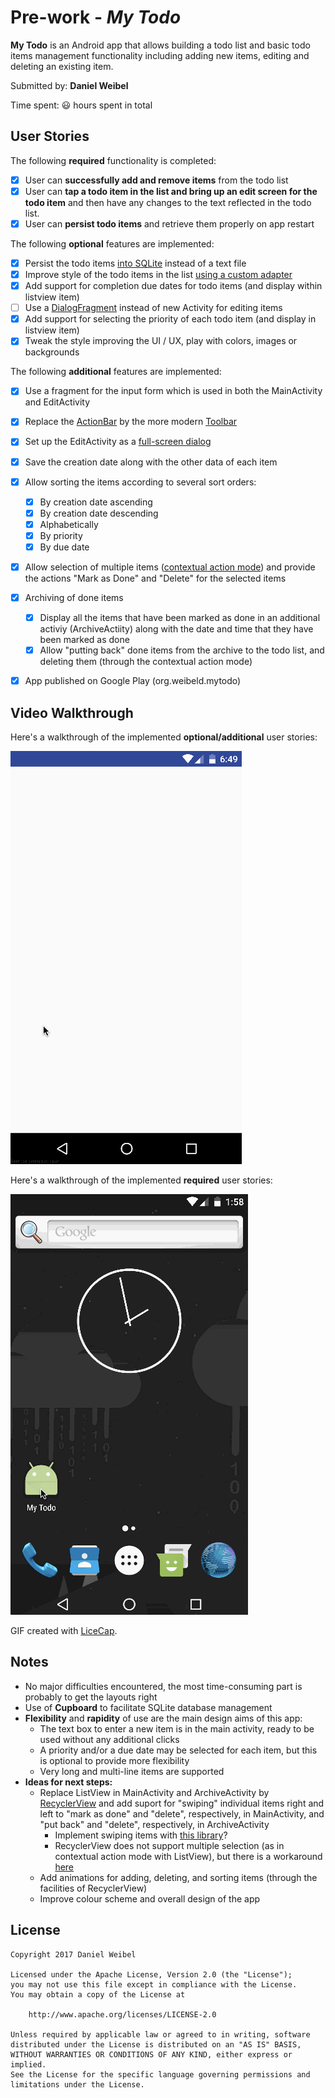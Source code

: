 # Pre-work - *My Todo*

**My Todo** is an Android app that allows building a todo list and basic todo items management functionality including adding new items, editing and deleting an existing item.

Submitted by: **Daniel Weibel**

Time spent: :smiley: hours spent in total


## User Stories

The following **required** functionality is completed:

* [x] User can **successfully add and remove items** from the todo list
* [x] User can **tap a todo item in the list and bring up an edit screen for the todo item** and then have any changes to the text reflected in the todo list.
* [x] User can **persist todo items** and retrieve them properly on app restart

The following **optional** features are implemented:

* [x] Persist the todo items [into SQLite](http://guides.codepath.com/android/Persisting-Data-to-the-Device#sqlite) instead of a text file
* [x] Improve style of the todo items in the list [using a custom adapter](http://guides.codepath.com/android/Using-an-ArrayAdapter-with-ListView)
* [x] Add support for completion due dates for todo items (and display within listview item)
* [ ] Use a [DialogFragment](http://guides.codepath.com/android/Using-DialogFragment) instead of new Activity for editing items
* [x] Add support for selecting the priority of each todo item (and display in listview item)
* [x] Tweak the style improving the UI / UX, play with colors, images or backgrounds

The following **additional** features are implemented:

* [x] Use a fragment for the input form which is used in both the MainActivity and EditActivity
* [x] Replace the [ActionBar](https://developer.android.com/reference/android/app/ActionBar.html) by the more modern [Toolbar](https://developer.android.com/reference/android/support/v7/widget/Toolbar.html)
* [x] Set up the EditActivity as a [full-screen dialog](https://material.io/guidelines/components/dialogs.html#dialogs-full-screen-dialogs)
* [x] Save the creation date along with the other data of each item
* [x] Allow sorting the items according to several sort orders:
    * [x] By creation date ascending
    * [x] By creation date descending
    * [x] Alphabetically
    * [x] By priority
    * [x] By due date
* [x] Allow selection of multiple items ([contextual action mode](https://developer.android.com/guide/topics/ui/menus.html#CAB)) and provide the actions "Mark as Done" and "Delete" for the selected items
* [x] Archiving of done items
    * [x] Display all the items that have been marked as done in an additional activiy (ArchiveActiity) along with the date and time that they have been marked as done
    * [x] Allow "putting back" done items from the archive to the todo list, and deleting them (through the contextual action mode)
* [x] App published on Google Play (org.weibeld.mytodo)


## Video Walkthrough 

Here's a walkthrough of the implemented **optional/additional** user stories:

![Video Walkthrough](walkthrough_master.gif)

Here's a walkthrough of the implemented **required** user stories:

![Video Walkthrough](walkthrough_required.gif)

GIF created with [LiceCap](http://www.cockos.com/licecap/).


## Notes

- No major difficulties encountered, the most time-consuming part is probably to get the layouts right
- Use of **Cupboard** to facilitate SQLite database management
- **Flexibility** and **rapidity** of use are the main design aims of this app:
    - The text box to enter a new item is in the main activity, ready to be used without any additional clicks
    - A priority and/or a due date may be selected for each item, but this is optional to provide more flexibility
    - Very long and multi-line items are supported
- **Ideas for next steps:**
    - Replace ListView in MainActivity and ArchiveActivity by [RecyclerView](https://developer.android.com/reference/android/support/v7/widget/RecyclerView.html) and add suport for "swiping" individual items right and left to "mark as done" and "delete", respectively, in MainActivity, and "put back" and "delete", respectively, in ArchiveActivity
        - Implement swiping items with [this library](https://github.com/daimajia/AndroidSwipeLayout)?
        - RecyclerView does not support multiple selection (as in contextual action mode with ListView), but there is a workaround [here](https://bignerdranch.github.io/recyclerview-multiselect/)
    - Add animations for adding, deleting, and sorting items (through the facilities of RecyclerView)
    - Improve colour scheme and overall design of the app

## License

    Copyright 2017 Daniel Weibel

    Licensed under the Apache License, Version 2.0 (the "License");
    you may not use this file except in compliance with the License.
    You may obtain a copy of the License at

        http://www.apache.org/licenses/LICENSE-2.0

    Unless required by applicable law or agreed to in writing, software
    distributed under the License is distributed on an "AS IS" BASIS,
    WITHOUT WARRANTIES OR CONDITIONS OF ANY KIND, either express or implied.
    See the License for the specific language governing permissions and
    limitations under the License.
